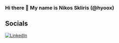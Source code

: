 ### Hi there 👋 My name is Nikos Skliris (@hyoox)

## Socials

[![LinkedIn](https://raw.githubusercontent.com/danielcranney/readme-generator/main/public/icons/socials/linkedin.svg)](https://www.linkedin.com/in/nikolaos-skliris-40b3b219b/)
